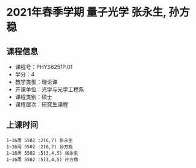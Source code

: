 # 2021年春季学期 量子光学 张永生, 孙方稳






## 课程信息

- 课程号：PHYS6251P.01
- 学分：4
- 教学类型：理论课
- 开课单位：光学与光学工程系
- 课程类别：硕士
- 课程层次：研究生课程

## 上课时间

```
1~16周 5502 :2(6,7) 张永生
1~16周 5502 :2(6,7) 孙方稳
1~16周 5502 :5(3,4,5) 张永生
1~16周 5502 :5(3,4,5) 孙方稳
```

